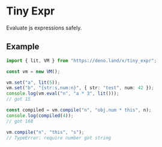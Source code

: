 # Tiny Expr

Evaluate js expressions safely.

## Example

```typescript
import { lit, VM } from "https://deno.land/x/tiny_expr";

const vm = new VM();

vm.set("a", lit(5));
vm.set("b", "{str:s,num:n}", { str: "test", num: 42 });
console.log(vm.eval("n", "a * 3", lit()));
// got 15

const compiled = vm.compile("n", "obj.num * this", n);
console.log(compiled(4));
// got 168

vm.compile("n", "this", "s");
// TypeError: require number got string
```

